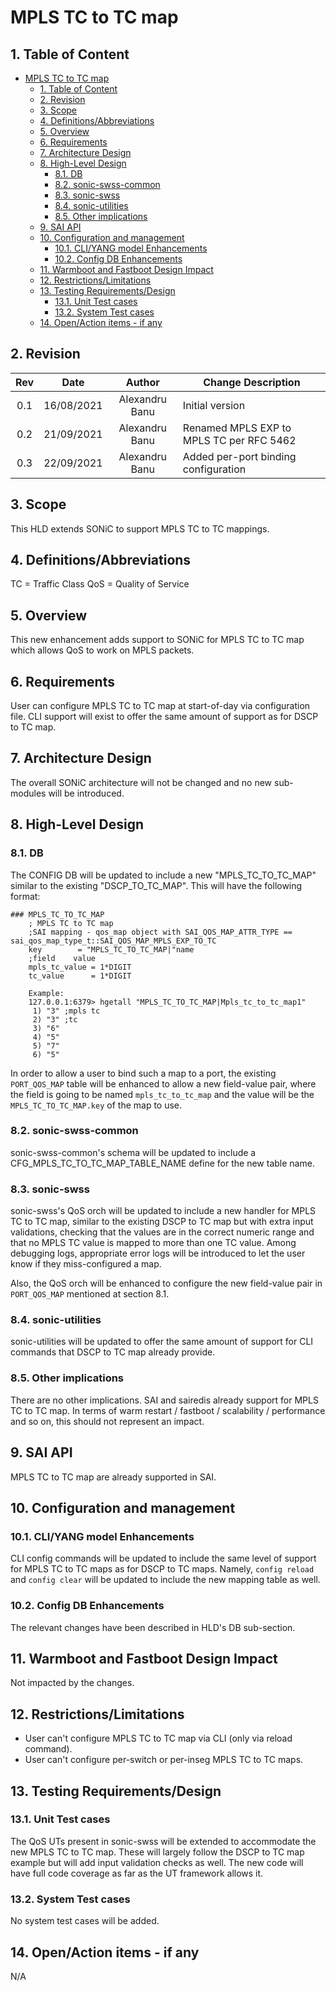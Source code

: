 # MPLS TC to TC map

## 1. Table of Content

- [MPLS TC to TC map](#mpls-tc-to-tc-map)
  - [1. Table of Content](#1-table-of-content)
  - [2. Revision](#2-revision)
  - [3. Scope](#3-scope)
  - [4. Definitions/Abbreviations](#4-definitionsabbreviations)
  - [5. Overview](#5-overview)
  - [6. Requirements](#6-requirements)
  - [7. Architecture Design](#7-architecture-design)
  - [8. High-Level Design](#8-high-level-design)
    - [8.1. DB](#81-db)
    - [8.2. sonic-swss-common](#82-sonic-swss-common)
    - [8.3. sonic-swss](#83-sonic-swss)
    - [8.4. sonic-utilities](#84-sonic-utilities)
    - [8.5. Other implications](#85-other-implications)
  - [9. SAI API](#9-sai-api)
  - [10. Configuration and management](#10-configuration-and-management)
    - [10.1. CLI/YANG model Enhancements](#101-cliyang-model-enhancements)
    - [10.2. Config DB Enhancements](#102-config-db-enhancements)
  - [11. Warmboot and Fastboot Design Impact](#11-warmboot-and-fastboot-design-impact)
  - [12. Restrictions/Limitations](#12-restrictionslimitations)
  - [13. Testing Requirements/Design](#13-testing-requirementsdesign)
    - [13.1. Unit Test cases](#131-unit-test-cases)
    - [13.2. System Test cases](#132-system-test-cases)
  - [14. Open/Action items - if any](#14-openaction-items---if-any)

## 2. Revision

| Rev |     Date    |       Author            | Change Description                         |
|:---:|:-----------:|:-----------------------:|--------------------------------------------|
| 0.1 | 16/08/2021  |     Alexandru Banu      | Initial version                            |
| 0.2 | 21/09/2021  |     Alexandru Banu      | Renamed MPLS EXP to MPLS TC per RFC 5462   |
| 0.3 | 22/09/2021  |     Alexandru Banu      | Added per-port binding configuration       |

## 3. Scope

This HLD extends SONiC to support MPLS TC to TC mappings.

## 4. Definitions/Abbreviations

TC = Traffic Class
QoS = Quality of Service

## 5. Overview

This new enhancement adds support to SONiC for MPLS TC to TC map which allows QoS to work on MPLS packets.

## 6. Requirements

User can configure MPLS TC to TC map at start-of-day via configuration file. CLI support will exist to offer the same amount of support as for DSCP to TC map.

## 7. Architecture Design

The overall SONiC architecture will not be changed and no new sub-modules will be introduced.

## 8. High-Level Design

### 8.1. DB

The CONFIG DB will be updated to include a new "MPLS_TC_TO_TC_MAP" similar to the existing "DSCP_TO_TC_MAP". This will have the following format:
```
### MPLS_TC_TO_TC_MAP
    ; MPLS TC to TC map
    ;SAI mapping - qos_map object with SAI_QOS_MAP_ATTR_TYPE == sai_qos_map_type_t::SAI_QOS_MAP_MPLS_EXP_TO_TC
    key        = "MPLS_TC_TO_TC_MAP|"name
    ;field    value
    mpls_tc_value = 1*DIGIT
    tc_value      = 1*DIGIT

    Example:
    127.0.0.1:6379> hgetall "MPLS_TC_TO_TC_MAP|Mpls_tc_to_tc_map1"
     1) "3" ;mpls tc
     2) "3" ;tc
     3) "6"
     4) "5"
     5) "7"
     6) "5"
```

In order to allow a user to bind such a map to a port, the existing `PORT_QOS_MAP` table will be enhanced to allow a new field-value pair, where the field is going to be named `mpls_tc_to_tc_map` and the value will be the `MPLS_TC_TO_TC_MAP.key` of the map to use.

### 8.2. sonic-swss-common

sonic-swss-common's schema will be updated to include a CFG_MPLS_TC_TO_TC_MAP_TABLE_NAME define for the new table name.

### 8.3. sonic-swss

sonic-swss's QoS orch will be updated to include a new handler for MPLS TC to TC map, similar to the existing DSCP to TC map but with extra input validations, checking that the values are in the correct numeric range and that no MPLS TC value is mapped to more than one TC value. Among debugging logs, appropriate error logs will be introduced to let the user know if they miss-configured a map.

Also, the QoS orch will be enhanced to configure the new field-value pair in `PORT_QOS_MAP` mentioned at section 8.1.

### 8.4. sonic-utilities

sonic-utilities will be updated to offer the same amount of support for CLI commands that DSCP to TC map already provide.

### 8.5. Other implications

There are no other implications. SAI and sairedis already support for MPLS TC to TC map. In terms of warm restart / fastboot / scalability / performance and so on, this should not represent an impact.

## 9. SAI API

MPLS TC to TC map are already supported in SAI.

## 10. Configuration and management

### 10.1. CLI/YANG model Enhancements

CLI config commands will be updated to include the same level of support for MPLS TC to TC maps as for DSCP to TC maps. Namely, `config reload` and `config clear` will be updated to include the new mapping table as well.

### 10.2. Config DB Enhancements

The relevant changes have been described in HLD's DB sub-section.

## 11. Warmboot and Fastboot Design Impact

Not impacted by the changes.

## 12. Restrictions/Limitations

- User can't configure MPLS TC to TC map via CLI (only via reload command).
- User can't configure per-switch or per-inseg MPLS TC to TC maps.

## 13. Testing Requirements/Design

### 13.1. Unit Test cases

The QoS UTs present in sonic-swss will be extended to accommodate the new MPLS TC to TC map. These will largely follow the DSCP to TC map example but will add input validation checks as well. The new code will have full code coverage as far as the UT framework allows it.

### 13.2. System Test cases

No system test cases will be added.

## 14. Open/Action items - if any

N/A
